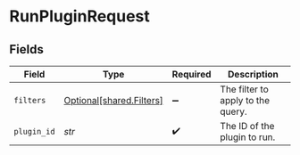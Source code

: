 # RunPluginRequest


## Fields

| Field                                                      | Type                                                       | Required                                                   | Description                                                |
| ---------------------------------------------------------- | ---------------------------------------------------------- | ---------------------------------------------------------- | ---------------------------------------------------------- |
| `filters`                                                  | [Optional[shared.Filters]](../../models/shared/filters.md) | :heavy_minus_sign:                                         | The filter to apply to the query.                          |
| `plugin_id`                                                | *str*                                                      | :heavy_check_mark:                                         | The ID of the plugin to run.                               |